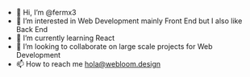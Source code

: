 - 👋 Hi, I’m @fermx3
- 👀 I’m interested in Web Development mainly Front End but I also like Back End
- 🌱 I’m currently learning React
- 💞️ I’m looking to collaborate on large scale projects for Web Development
- 📫 How to reach me hola@webloom.design

<!---
fermx3/fermx3 is a ✨ special ✨ repository because its `README.md` (this file) appears on your GitHub profile.
You can click the Preview link to take a look at your changes.
--->
